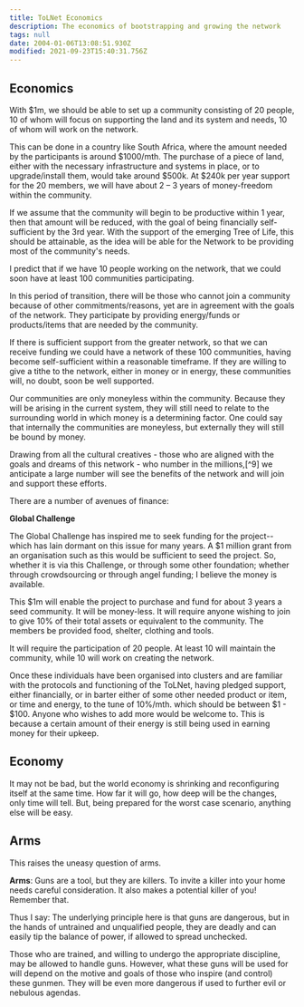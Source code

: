 ```yaml
---
title: ToLNet Economics
description: The economics of bootstrapping and growing the network
tags: null
date: 2004-01-06T13:08:51.930Z
modified: 2021-09-23T15:40:31.756Z
---
```


## Economics

With $1m, we should be able to set up a community consisting of 20 people, 10 of whom will focus on supporting the land and its system and needs, 10 of whom will work on the network.

This can be done in a country like South Africa, where the amount needed by the participants is around $1000/mth. The purchase of a piece of land, either with the necessary infrastructure and systems in place, or to upgrade/install them, would take around $500k. At $240k per year support for the 20 members, we will have about 2 – 3 years of money-freedom within the community.

If we assume that the community will begin to be productive within 1 year, then that amount will be reduced, with the goal of being financially self-sufficient by the 3rd year. With the support of the emerging Tree of Life, this should be attainable, as the idea will be able for the Network to be providing most of the community's needs.

I predict that if we have 10 people working on the network, that we could soon have at least 100 communities participating.

In this period of transition, there will be those who cannot join a community because of other commitments/reasons, yet are in agreement with the goals of the network. They participate by providing energy/funds or products/items that are needed by the community.

If there is sufficient support from the greater network, so that we can receive funding we could have a network of these 100 communities, having become self-sufficient within a reasonable timeframe. If they are willing to give a tithe to the network, either in money or in energy, these communities will, no doubt, soon be well supported.

Our communities are only moneyless within the community. Because they will be arising in the current system, they will still need to relate to the surrounding world in which money is a determining factor. One could say that internally the communities are moneyless, but externally they will still be bound by money.

Drawing from all the cultural creatives - those who are aligned with the goals and dreams of this network - who number in the millions,[^9] we anticipate a large number will see the benefits of the network and will join and support these efforts.

There are a number of avenues of finance:

**Global Challenge**

The Global Challenge has inspired me to seek funding for the project--which has lain dormant on this issue for many years. A $1 million grant from an organisation such as this would be sufficient to seed the project. So, whether it is via this Challenge, or through some other foundation; whether through crowdsourcing or through angel funding; I believe the money is available.

This $1m will enable the project to purchase and fund for about 3 years a seed community. It will be money-less. It will require anyone wishing to join to give 10% of their total assets or equivalent to the community. The members be provided food, shelter, clothing and tools.

It will require the participation of 20 people. At least 10 will maintain the community, while 10 will work on creating the network.

Once these individuals have been organised into clusters and are familiar with the protocols and functioning of the ToLNet, having pledged support, either financially, or in barter either of some other needed product or item, or time and energy, to the tune of 10%/mth. which should be between $1 - $100. Anyone who wishes to add more would be welcome to. This is because a certain amount of their energy is still being used in earning money for their upkeep.

## Economy

It may not be bad, but the world economy is shrinking and reconfiguring itself at the same time. How far it will go, how deep will be the changes, only time will tell. But, being prepared for the worst case scenario, anything else will be easy.

## Arms

This raises the uneasy question of arms.

**Arms**: Guns are a tool, but they are killers. To invite a killer into your home needs careful consideration. It also makes a potential killer of you! Remember that.

Thus I say: The underlying principle here is that guns are dangerous, but in the hands of untrained and unqualified people, they are deadly and can easily tip the balance of power, if allowed to spread unchecked.

Those who are trained, and willing to undergo the appropriate discipline, may be allowed to handle guns. However, what these guns will be used for will depend on the motive and goals of those who inspire (and control) these gunmen. They will be even more dangerous if used to further evil or nebulous agendas.
